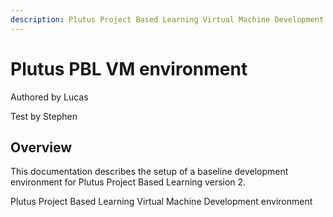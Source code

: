 ```yaml
---
description: Plutus Project Based Learning Virtual Machine Development environment
---
```


# Plutus PBL VM environment

Authored by Lucas

Test by Stephen

## Overview

This documentation describes the setup of a baseline development environment for Plutus Project Based Learning version 2.



Plutus Project Based Learning Virtual Machine Development environment
